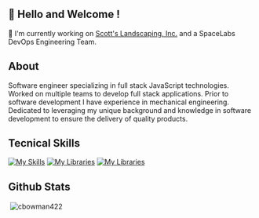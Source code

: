 ## 👋 Hello and Welcome !

🌱   I'm currently working on [Scott's Landscaping, Inc.](https://github.com/cbowman422/scottslandscaping) and a SpaceLabs DevOps Engineering Team.


## About 

Software engineer specializing in full stack JavaScript technologies. Worked on multiple teams to develop full stack applications. Prior to software development I have experience in mechanical engineering. Dedicated to leveraging my unique background and knowledge in software development to ensure the delivery of quality products.

## Tecnical Skills

[![My Skills](https://skillicons.dev/icons?i=js,py,html,css,webflow)](https://skillicons.dev)
[![My Libraries](https://skillicons.dev/icons?i=react,express,django,flask)](https://skillicons.dev)
[![My Libraries](https://skillicons.dev/icons?i=aws,postgres,mongodb)](https://skillicons.dev)

## Github Stats

<p>&nbsp;<img align="center" src="https://github-readme-stats.vercel.app/api?username=cbowman422&show_icons=true&theme=dark&title_color=bdbdbd&text_color=bdbdbd&locale=en" alt="cbowman422" /></p>

